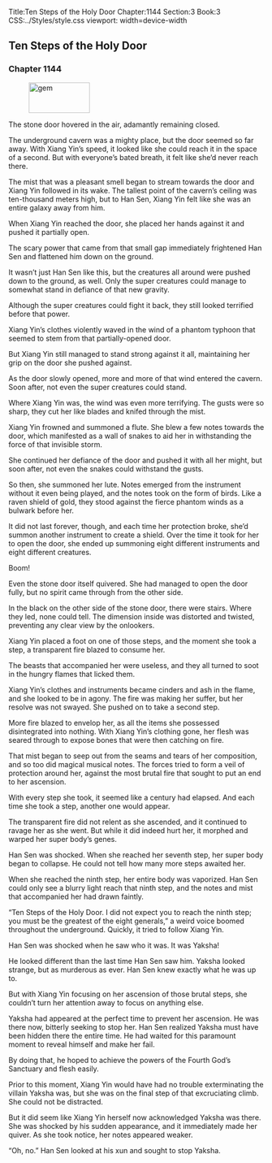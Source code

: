 Title:Ten Steps of the Holy Door 
Chapter:1144 
Section:3 
Book:3 
CSS:../Styles/style.css 
viewport: width=device-width
  
## Ten Steps of the Holy Door
### Chapter 1144 
<figure>
	<img src="../Images/gem.gif" alt="gem" id="gem" width="120" height="60" />
</figure>
  

  
  The stone door hovered in the air, adamantly remaining closed.

The underground cavern was a mighty place, but the door seemed so far away. With Xiang Yin’s speed, it looked like she could reach it in the space of a second. But with everyone’s bated breath, it felt like she’d never reach there.

The mist that was a pleasant smell began to stream towards the door and Xiang Yin followed in its wake. The tallest point of the cavern’s ceiling was ten-thousand meters high, but to Han Sen, Xiang Yin felt like she was an entire galaxy away from him.

When Xiang Yin reached the door, she placed her hands against it and pushed it partially open.

The scary power that came from that small gap immediately frightened Han Sen and flattened him down on the ground.

It wasn’t just Han Sen like this, but the creatures all around were pushed down to the ground, as well. Only the super creatures could manage to somewhat stand in defiance of that new gravity.

Although the super creatures could fight it back, they still looked terrified before that power.

Xiang Yin’s clothes violently waved in the wind of a phantom typhoon that seemed to stem from that partially-opened door.

But Xiang Yin still managed to stand strong against it all, maintaining her grip on the door she pushed against.

As the door slowly opened, more and more of that wind entered the cavern. Soon after, not even the super creatures could stand.

Where Xiang Yin was, the wind was even more terrifying. The gusts were so sharp, they cut her like blades and knifed through the mist.

Xiang Yin frowned and summoned a flute. She blew a few notes towards the door, which manifested as a wall of snakes to aid her in withstanding the force of that invisible storm.

She continued her defiance of the door and pushed it with all her might, but soon after, not even the snakes could withstand the gusts.

So then, she summoned her lute. Notes emerged from the instrument without it even being played, and the notes took on the form of birds. Like a raven shield of gold, they stood against the fierce phantom winds as a bulwark before her.

It did not last forever, though, and each time her protection broke, she’d summon another instrument to create a shield. Over the time it took for her to open the door, she ended up summoning eight different instruments and eight different creatures.

Boom!

Even the stone door itself quivered. She had managed to open the door fully, but no spirit came through from the other side.

In the black on the other side of the stone door, there were stairs. Where they led, none could tell. The dimension inside was distorted and twisted, preventing any clear view by the onlookers.

Xiang Yin placed a foot on one of those steps, and the moment she took a step, a transparent fire blazed to consume her.

The beasts that accompanied her were useless, and they all turned to soot in the hungry flames that licked them.

Xiang Yin’s clothes and instruments became cinders and ash in the flame, and she looked to be in agony. The fire was making her suffer, but her resolve was not swayed. She pushed on to take a second step.

More fire blazed to envelop her, as all the items she possessed disintegrated into nothing. With Xiang Yin’s clothing gone, her flesh was seared through to expose bones that were then catching on fire.

That mist began to seep out from the seams and tears of her composition, and so too did magical musical notes. The forces tried to form a veil of protection around her, against the most brutal fire that sought to put an end to her ascension.

With every step she took, it seemed like a century had elapsed. And each time she took a step, another one would appear.

The transparent fire did not relent as she ascended, and it continued to ravage her as she went. But while it did indeed hurt her, it morphed and warped her super body’s genes.

Han Sen was shocked. When she reached her seventh step, her super body began to collapse. He could not tell how many more steps awaited her.

When she reached the ninth step, her entire body was vaporized. Han Sen could only see a blurry light reach that ninth step, and the notes and mist that accompanied her had drawn faintly.

“Ten Steps of the Holy Door. I did not expect you to reach the ninth step; you must be the greatest of the eight generals,” a weird voice boomed throughout the underground. Quickly, it tried to follow Xiang Yin.

Han Sen was shocked when he saw who it was. It was Yaksha!

He looked different than the last time Han Sen saw him. Yaksha looked strange, but as murderous as ever. Han Sen knew exactly what he was up to.

But with Xiang Yin focusing on her ascension of those brutal steps, she couldn’t turn her attention away to focus on anything else.

Yaksha had appeared at the perfect time to prevent her ascension. He was there now, bitterly seeking to stop her. Han Sen realized Yaksha must have been hidden there the entire time. He had waited for this paramount moment to reveal himself and make her fail.

By doing that, he hoped to achieve the powers of the Fourth God’s Sanctuary and flesh easily.

Prior to this moment, Xiang Yin would have had no trouble exterminating the villain Yaksha was, but she was on the final step of that excruciating climb. She could not be distracted.

But it did seem like Xiang Yin herself now acknowledged Yaksha was there. She was shocked by his sudden appearance, and it immediately made her quiver. As she took notice, her notes appeared weaker.

“Oh, no.” Han Sen looked at his xun and sought to stop Yaksha.
